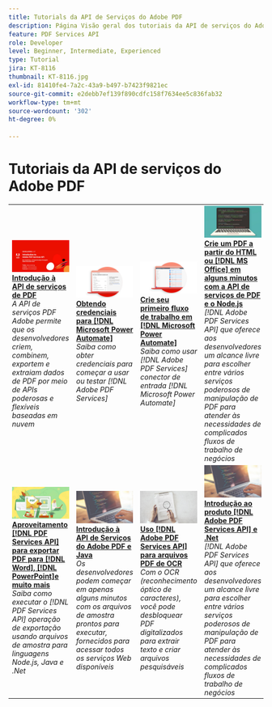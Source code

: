 ```yaml
---
title: Tutorials da API de Serviços do Adobe PDF
description: Página Visão geral dos tutoriais da API de serviços do Adobe PDF
feature: PDF Services API
role: Developer
level: Beginner, Intermediate, Experienced
type: Tutorial
jira: KT-8116
thumbnail: KT-8116.jpg
exl-id: 81410fe4-7a2c-43a9-b497-b7423f9821ec
source-git-commit: e2debb7ef139f890cdfc158f7634ee5c836fab32
workflow-type: tm+mt
source-wordcount: '302'
ht-degree: 0%

---
```


# Tutoriais da API de serviços do Adobe PDF

<table style="table-layout:fixed">
<tr>
 <td>
   <a href="https://experienceleague.adobe.com/docs/adobe-developers-live-events/events/2021/oct2021/pdf-services-api.html">
      <img alt="Introdução à API de serviços de PDF" src="assets/introduction_1280.png" />
   </a>
    <div>
   <a href="https://experienceleague.adobe.com/docs/adobe-developers-live-events/events/2021/oct2021/pdf-services-api.html"><strong>Introdução à API de serviços de PDF</strong></a>
    </div>
    <em>A API de serviços PDF Adobe permite que os desenvolvedores criem, combinem, exportem e extraiam dados de PDF por meio de APIs poderosas e flexíveis baseadas em nuvem</em>
    <br>
  </td>
  <td>
   <a href="getting-credentials-power-automate.md">
      <img alt="Como obter credenciais para o Microsoft Power Automate" src="assets/createcredentials_1280.png" />
   </a>
    <div>
   <a href="getting-credentials-power-automate.md"><strong>Obtendo credenciais para [!DNL Microsoft Power Automate]</strong></a>
    </div>
    <em>Saiba como obter credenciais para começar a usar ou testar [!DNL Adobe PDF Services]</em>
    <br>
  </td>
  <td>
   <a href="create-workflow-power-automate.md">
      <img alt="Crie seu primeiro fluxo de trabalho no Microsoft Power Automate" src="assets/firstflow_1280.png" />
   </a>
    <div>
   <a href="create-workflow-power-automate.md"><strong>Crie seu primeiro fluxo de trabalho em [!DNL Microsoft Power Automate]</strong></a>
    </div>
    <em>Saiba como usar [!DNL Adobe PDF Services] conector de entrada [!DNL Microsoft Power Automate]</em>
    <br>
  </td>
  <td>
   <a href="createpdffromhtml.md">
      <img alt="Crie um PDF do HTML ou MS Office em alguns minutos com a API de serviços de PDF e o Node.js" src="assets/PDFServices_GettingStartedNode_thumb.jpg" />
   </a>
    <div>
   <a href="createpdffromhtml.md"><strong>Crie um PDF a partir do HTML ou [!DNL MS Office] em alguns minutos com a API de serviços de PDF e o Node.js</strong></a>
    </div>
    <em>[!DNL Adobe PDF Services API] que oferece aos desenvolvedores um alcance livre para escolher entre vários serviços poderosos de manipulação de PDF para atender às necessidades de complicados fluxos de trabalho de negócios</em>
    <br>
  </td>
</tr>
<tr>
  <td>
   <a href="exportpdf.md">
      <img alt="Usar a API de Serviços de PDF para exportar PDF para Word, PowerPoint e muito mais" src="assets/PDFServices_ExportPDF_thumb.jpg" />
   </a>
    <div>
   <a href="exportpdf.md"><strong>Aproveitamento [!DNL PDF Services API] para exportar PDF para [!DNL Word], [!DNL PowerPoint]e muito mais</strong></a>
    </div>
    <em>Saiba como executar o [!DNL PDF Services API] operação de exportação usando arquivos de amostra para linguagens Node.js, Java e .Net</em>
    <br>
  </td>
   <td>
   <a href="gettingstartedjava.md">
      <img alt="Introdução à API de Serviços do Adobe PDF e Java" src="assets/PDFServices_GettingStartedJAVA_thumb.jpg" />
   </a>
    <div>
   <a href="gettingstartedjava.md"><strong>Introdução à API de Serviços do Adobe PDF e Java</strong></a>
    </div>
    <em>Os desenvolvedores podem começar em apenas alguns minutos com os arquivos de amostra prontos para executar, fornecidos para acessar todos os serviços Web disponíveis</em>
    <br>
  </td>
   <td>
   <a href="ocr.md">
      <img alt="Uso da API de Serviços do Adobe PDF em arquivos de PDF de OCR" src="assets/PDFServices_OCR_Thumb.jpg" />
   </a>
    <div>
   <a href="ocr.md"><strong>Uso [!DNL Adobe PDF Services API] para arquivos PDF de OCR</strong></a>
    </div>
    <em>Com o OCR (reconhecimento óptico de caracteres), você pode desbloquear PDF digitalizados para extrair texto e criar arquivos pesquisáveis</em>
    <br>
  </td>
  <td>
   <a href="gettingstartednet.md">
      <img alt="Introdução à API de Serviços do Adobe PDF e ao .Net" src="assets/PDFServices_GettingStartedNET_thumb.jpg" />
   </a>
    <div>
   <a href="gettingstartednet.md"><strong>Introdução ao produto [!DNL Adobe PDF Services API] e .Net</strong></a>
    </div>
    <em>[!DNL Adobe PDF Services API] que oferece aos desenvolvedores um alcance livre para escolher entre vários serviços poderosos de manipulação de PDF para atender às necessidades de complicados fluxos de trabalho de negócios</em>
    <br>
  </td>
</tr>
</table>
